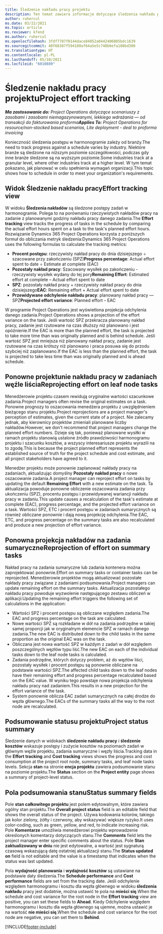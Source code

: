 ```yaml
---
title: Śledzenie nakładu pracy projektu
description: Ten temat zawiera informacje dotyczące śledzenia nakładu pracy i postępu pracy w ramach projektu.
author: ruhercul
ms.date: 03/22/2021
ms.topic: article
ms.reviewer: kfend
ms.author: ruhercul
ms.openlocfilehash: 3fdf7787f0144dace84852a0442406085bdc1639
ms.sourcegitcommit: 40f68387f594180af64a5e5c748b6efa188bd300
ms.translationtype: HT
ms.contentlocale: pl-PL
ms.lasthandoff: 05/10/2021
ms.locfileid: "6010889"
---
```

# <a name="project-effort-tracking"></a><span data-ttu-id="82f2c-103">Śledzenie nakładu pracy projektu</span><span class="sxs-lookup"><span data-stu-id="82f2c-103">Project effort tracking</span></span>

<span data-ttu-id="82f2c-104">_**Ma zastosowanie do:** Project Operations dotyczące scenariuszy z zasobami i zasobami niemagazynowanymi, lekkiego wdrażania — od transakcji do fakturowania proforma_</span><span class="sxs-lookup"><span data-stu-id="82f2c-104">_**Applies To:** Project Operations for resource/non-stocked based scenarios, Lite deployment - deal to proforma invoicing_</span></span>

<span data-ttu-id="82f2c-105">Konieczność śledzenia postępu w harmonogramie zależy od branży.</span><span class="sxs-lookup"><span data-stu-id="82f2c-105">The need to track progress against a schedule varies by industry.</span></span> <span data-ttu-id="82f2c-106">Niektóre branże są śledzone na niższym poziomie szczegółowości, podczas gdy inne branże śledzone są na wyższym poziomie.</span><span class="sxs-lookup"><span data-stu-id="82f2c-106">Some industries track at a granular level, where other industries track at a higher level.</span></span> <span data-ttu-id="82f2c-107">W tym temat pokazano, jak planować w celu spełnienia wymagań organizacji.</span><span class="sxs-lookup"><span data-stu-id="82f2c-107">This topic shows how to schedule in order to meet your organization's requirements.</span></span>

## <a name="effort-tracking-view"></a><span data-ttu-id="82f2c-108">Widok Śledzenie nakładu pracy</span><span class="sxs-lookup"><span data-stu-id="82f2c-108">Effort tracking view</span></span>

<span data-ttu-id="82f2c-109">W widoku **Śledzenia nakładów** są śledzone postępy zadań w harmonogramie. Polega to na porównaniu rzeczywistych nakładów pracy na zadanie z planowanymi godziny nakładu pracy danego zadania.</span><span class="sxs-lookup"><span data-stu-id="82f2c-109">The **Effort tracking** view tracks the progress of tasks in the schedule by comparing the actual effort hours spent on a task to the task's planned effort hours.</span></span> <span data-ttu-id="82f2c-110">Rozwiązanie Dynamics 365 Project Operations korzysta z poniższych formuł do obliczania metryk śledzenia:</span><span class="sxs-lookup"><span data-stu-id="82f2c-110">Dynamics 365 Project Operations uses the following formulas to calculate the tracking metrics:</span></span>

- <span data-ttu-id="82f2c-111">**Procent postępu**: rzeczywisty nakład pracy do dnia dzisiejszego ÷ szacowane przy zakończeniu (SPZ)</span><span class="sxs-lookup"><span data-stu-id="82f2c-111">**Progress percentage**: Actual effort spent to date ÷ Estimate at complete (EAC)</span></span> 
- <span data-ttu-id="82f2c-112">**Pozostały nakład pracy**: Szacowany wysiłek po zakończeniu - rzeczywisty wysiłek wydany do tej pory</span><span class="sxs-lookup"><span data-stu-id="82f2c-112">**Remaining Effort**: Estimated effort at complete – Actual effort spent to date</span></span> 
- <span data-ttu-id="82f2c-113">**SPZ**: pozostały nakład pracy + rzeczywisty nakład pracy do dnia dzisiejszego</span><span class="sxs-lookup"><span data-stu-id="82f2c-113">**EAC**: Remaining effort + Actual effort spent to date</span></span> 
- <span data-ttu-id="82f2c-114">**Przewidywane odchylenie nakładu pracy**: planowany nakład pracy — SPZ</span><span class="sxs-lookup"><span data-stu-id="82f2c-114">**Projected effort variance**: Planned effort – EAC</span></span>

<span data-ttu-id="82f2c-115">W programie Project Operations jest wyświetlona projekcja odchylenia danego zadania.</span><span class="sxs-lookup"><span data-stu-id="82f2c-115">Project Operations shows a projection of the effort variance on the task.</span></span> <span data-ttu-id="82f2c-116">Jeśli wartość SPZ przekracza planowany nakład pracy, zadanie jest rzutowane na czas dłuższy niż planowano i jest opóźnienie.</span><span class="sxs-lookup"><span data-stu-id="82f2c-116">If the EAC is more than the planned effort, the task is projected to take more time than was originally planned and is behind schedule.</span></span> <span data-ttu-id="82f2c-117">Jeśli wartość SPZ jest mniejsza niż planowany nakład pracy, zadanie jest rzutowane na czas krótszy niż planowano i praca posuwa się do przodu szybciej niż zaplanowano.</span><span class="sxs-lookup"><span data-stu-id="82f2c-117">If the EAC is less than the planned effort, the task is projected to take less time than was originally planned and is ahead schedule.</span></span>

## <a name="reprojecting-effort-on-leaf-node-tasks"></a><span data-ttu-id="82f2c-118">Ponowne projektunie nakładu pracy w zadaniach węźle liścia</span><span class="sxs-lookup"><span data-stu-id="82f2c-118">Reprojecting effort on leaf node tasks</span></span>

<span data-ttu-id="82f2c-119">Menedżerowie projektu czasem rewidują oryginalne wartości szacunkowe zadania.</span><span class="sxs-lookup"><span data-stu-id="82f2c-119">Project managers often revise the original estimates on a task.</span></span> <span data-ttu-id="82f2c-120">Ponowne prognozy to oszacowania menedżera projektu z uwzględnieniem bieżącego stanu projektu.</span><span class="sxs-lookup"><span data-stu-id="82f2c-120">Project reprojections are a project manager's perception of estimates, given the current state of a project.</span></span> <span data-ttu-id="82f2c-121">Nie zalecamy jednak, aby kierownicy projektów zmieniali planowane liczby nakładów.</span><span class="sxs-lookup"><span data-stu-id="82f2c-121">However, we don't recommend that project managers change the planned effort numbers.</span></span> <span data-ttu-id="82f2c-122">Dzieje się tak, ponieważ planowane wysiłki w ramach projektu stanowią ustalone źródło prawdziwości harmonogramu projektu i szacunku kosztów, a wszyscy interesariusze projektu wyrazili na to zgodę.</span><span class="sxs-lookup"><span data-stu-id="82f2c-122">This is because the project planned effort represents the established source of truth for the project schedule and cost estimate, and all project stakeholders have agreed to it.</span></span>

<span data-ttu-id="82f2c-123">Menedżer projektu może ponownie zaplanować nakłady pracy na zadaniach, aktualizując domyślny **Pozostały nakład pracy** o nowe oszacowanie zadania.</span><span class="sxs-lookup"><span data-stu-id="82f2c-123">A project manager can reproject effort on tasks by updating the default **Remaining Effort** with a new estimate on the task.</span></span> <span data-ttu-id="82f2c-124">Ta aktualizacja powoduje ponowne obliczenie oszacowania zadania przy ukończeniu (SPZ), procentu postępu i przewidywanej wariancji nakładu pracy w zadaniu.</span><span class="sxs-lookup"><span data-stu-id="82f2c-124">This update causes a recalculation of the task's estimate at complete (EAC), progress percentage, and the projected effort variance on a task.</span></span> <span data-ttu-id="82f2c-125">Wartości SPZ, ETC i procent postępu w zadaniach sumarycznych są również obliczane ponownie i dają nową projekcję odchylenia.</span><span class="sxs-lookup"><span data-stu-id="82f2c-125">The EAC, ETC, and progress percentage on the summary tasks are also recalculated and produce a new projection of effort variance.</span></span>

## <a name="reprojection-of-effort-on-summary-tasks"></a><span data-ttu-id="82f2c-126">Ponowna projekcja nakładów na zadania sumaryczne</span><span class="sxs-lookup"><span data-stu-id="82f2c-126">Reprojection of effort on summary tasks</span></span>

<span data-ttu-id="82f2c-127">Nakład pracy na zadania sumaryczne lub zadania kontenera można zaprojektować ponownie.</span><span class="sxs-lookup"><span data-stu-id="82f2c-127">Effort on summary tasks or container tasks can be reprojected.</span></span> <span data-ttu-id="82f2c-128">Menedżerowie projektów mogą aktualizować pozostałe nakłady pracy związane z zadaniami podsumowania.</span><span class="sxs-lookup"><span data-stu-id="82f2c-128">Project managers can update remaining effort on the summary tasks.</span></span> <span data-ttu-id="82f2c-129">Aktualizacja pozostałego nakładu pracy powoduje wyzwolenie następującego zestawu obliczeń w aplikacji:</span><span class="sxs-lookup"><span data-stu-id="82f2c-129">Updating the remaining effort triggers the following set of calculations in the application:</span></span>

- <span data-ttu-id="82f2c-130">Wartości SPZ i procent postępu są obliczane względem zadania.</span><span class="sxs-lookup"><span data-stu-id="82f2c-130">The EAC and progress percentage on the task are calculated.</span></span>
- <span data-ttu-id="82f2c-131">Nowe wartości SPZ są rozkładane w dół na zadania podrzędne w takiej samej proporcji jak w oryginalnym elemencie SPZ w ramach danego zadania.</span><span class="sxs-lookup"><span data-stu-id="82f2c-131">The new EAC is distributed down to the child tasks in the same proportion as the original EAC was on the task.</span></span>
- <span data-ttu-id="82f2c-132">Obliczana jest nowa wartość SPZ w każdym z zadań w dół względem poszczególnych węzłów typu liść.</span><span class="sxs-lookup"><span data-stu-id="82f2c-132">The new EAC on each of the individual tasks down to the leaf node tasks is calculated.</span></span> 
- <span data-ttu-id="82f2c-133">Zadania podrzędne, których dotyczy problem, aż do węzłów liści, pozostały wysiłek i procent postępu są ponownie obliczane na podstawie wartości SPZ.</span><span class="sxs-lookup"><span data-stu-id="82f2c-133">The affected child tasks down to the leaf nodes have their remaining effort and progress percentage recalculated based on the EAC value.</span></span> <span data-ttu-id="82f2c-134">W wyniku tego powstaje nowa projekcja odchylenia nakładu pracy nad zadaniem.</span><span class="sxs-lookup"><span data-stu-id="82f2c-134">This results in a new projection for the effort variance of the task.</span></span> 
- <span data-ttu-id="82f2c-135">System ponownie oblicza EAC zadań sumarycznych na całej drodze do węzła głównego.</span><span class="sxs-lookup"><span data-stu-id="82f2c-135">The EACs of the summary tasks all the way to the root node are recalculated.</span></span>


## <a name="project-status-summary"></a><span data-ttu-id="82f2c-136">Podsumowanie statusu projektu</span><span class="sxs-lookup"><span data-stu-id="82f2c-136">Project status summary</span></span>

<span data-ttu-id="82f2c-137">Śledzenie danych w widokach **śledzenie nakładu pracy** i **śledzenie kosztów** wskazuje postępy i zużycie kosztów na poziomach zadań w głównym węźle projektu, zadania sumaryczne i węzły liścia.</span><span class="sxs-lookup"><span data-stu-id="82f2c-137">Tracking data in the **Effort tracking** and **Cost tracking** views shows the progress and cost consumption at the project root node, summary tasks, and leaf node tasks levels.</span></span> <span data-ttu-id="82f2c-138">Sekcja **stan** na stronie **encja projektu** zawiera podsumowanie stanu na poziomie projektu.</span><span class="sxs-lookup"><span data-stu-id="82f2c-138">The **Status** section on the **Project entity** page shows a summary of project-level status.</span></span>

## <a name="status-summary-fields"></a><span data-ttu-id="82f2c-139">Pola podsumowania stanu</span><span class="sxs-lookup"><span data-stu-id="82f2c-139">Status summary fields</span></span>

<span data-ttu-id="82f2c-140">Pole **stan całkowitego projektu** jest polem edytowalnym, które zawiera ogólny stan projektu.</span><span class="sxs-lookup"><span data-stu-id="82f2c-140">The **Overall project status** field is an editable field that shows the overall status of the project.</span></span> <span data-ttu-id="82f2c-141">Używa kodowania kolorów, takiego jak kolor zielony, żółty i czerwony, aby wskazywać większe ryzyko.</span><span class="sxs-lookup"><span data-stu-id="82f2c-141">It uses color-coding, such as green, yellow, and red, to indicate increasing risk.</span></span> <span data-ttu-id="82f2c-142">Pole **Komentarze** umożliwia menedżerowi projektu wprowadzenie określonych komentarzy dotyczących stanu.</span><span class="sxs-lookup"><span data-stu-id="82f2c-142">The **Comments** field lets the project manager enter specific comments about the status.</span></span> <span data-ttu-id="82f2c-143">Pole **Stan zaktualizowany w dniu** nie jest edytowalne, a wartość jest sygnaturą czasową wskazującą datę ostatniej aktualizacji stanu.</span><span class="sxs-lookup"><span data-stu-id="82f2c-143">The **Status updated on** field is not editable and the value is a timestamp that indicates when the status was last updated.</span></span>

<span data-ttu-id="82f2c-144">Pola **wydajność planowania** i **wydajność kosztów** są ustawiane na podstawie daty śledzenia.</span><span class="sxs-lookup"><span data-stu-id="82f2c-144">The **Schedule performance** and **Cost performance** fields are set from the tracking date.</span></span> <span data-ttu-id="82f2c-145">Jeśli odchylenie względem harmonogramu i kosztu dla węzła głównego w widoku **śledzenia nakładu** pracy jest dodatnie, można ustawić te pola na **mieści się**.</span><span class="sxs-lookup"><span data-stu-id="82f2c-145">When the schedule and cost variance for the root node in the **Effort tracking** view are positive, you can set these fields to **Ahead**.</span></span> <span data-ttu-id="82f2c-146">Kiedy Odchylenie względem harmonogramu i kosztu dla węzła głównego są ujemne, można ustawić je na wartość **nie mieści się**.</span><span class="sxs-lookup"><span data-stu-id="82f2c-146">When the schedule and cost variance for the root node are negative, you can set them to **Behind**.</span></span>


[!INCLUDE[footer-include](../includes/footer-banner.md)]
